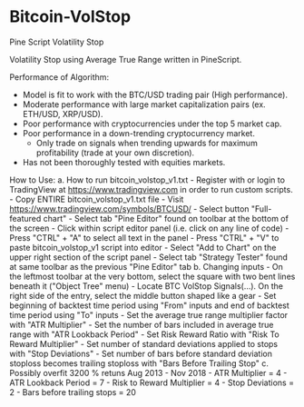 # Bitcoin-VolStop
Pine Script Volatility Stop

Volatility Stop using Average True Range written in PineScript. 

Performance of Algorithm:
  - Model is fit to work with the BTC/USD trading pair (High performance). 
  - Moderate performance with large market capitalization pairs (ex. ETH/USD, XRP/USD).
  - Poor performance with cryptocurrencies under the top 5 market cap.
  - Poor performance in a down-trending cryptocurrency market.
     - Only trade on signals when trending upwards for maximum profitability (trade at your own discretion).
  - Has not been thoroughly tested with equities markets.
  
How to Use:
  a. How to run bitcoin_volstop_v1.txt
    - Register with or login to TradingView at https://www.tradingview.com in order to run custom scripts.
    - Copy ENTIRE bitcoin_volstop_v1.txt file
    - Visit https://www.tradingview.com/symbols/BTCUSD/
    - Select button "Full-featured chart"
    - Select tab "Pine Editor" found on toolbar at the bottom of the screen
    - Click within script editor panel (i.e. click on any line of code) 
    - Press "CTRL" + "A" to select all text in the panel
    - Press "CTRL" + "V" to paste bitcoin_volstop_v1 script into editor
    - Select "Add to Chart" on the upper right section of the script panel
    - Select tab "Strategy Tester" found at same toolbar as the previous "Pine Editor" tab
  b. Changing inputs
    - On the leftmost toolbar at the very bottom, select the square with two bent lines beneath it ("Object Tree" menu)
    - Locate BTC VolStop Signals(...). On the right side of the entry, select the middle button shaped like a gear
    - Set beginning of backtest time period using "From" inputs and end of backtest time period using "To" inputs
    - Set the average true range multiplier factor with "ATR Multiplier"
    - Set the number of bars included in average true range with "ATR Lookback Period"
    - Set Risk Reward Ratio with "Risk To Reward Multiplier"
    - Set number of standard deviations applied to stops with "Stop Deviations"
    - Set number of bars before standard deviation stoploss becomes trailing stoploss with "Bars Before Trailing Stop"
  c.  Possibly overfit 3200 % retuns Aug 2013 - Nov 2018
    - ATR Multiplier = 4
    - ATR Lookback Period = 7
    - Risk to Reward Multiplier = 4
    - Stop Deviations = 2
    - Bars before trailing stops = 20
    
